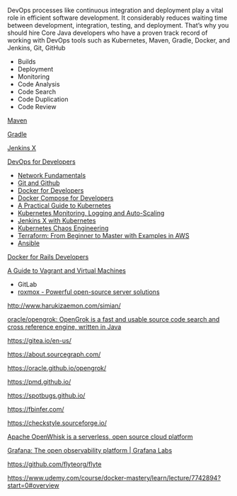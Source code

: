 DevOps processes like continuous integration and deployment play a vital role in efficient software development. It considerably reduces waiting time between development, integration, testing, and deployment. That’s why you should hire Core Java developers who have a proven track record of working with DevOps tools such as Kubernetes, Maven, Gradle, Docker, and Jenkins, Git, GitHub

- Builds
- Deployment
- Monitoring
- Code Analysis
- Code Search
- Code Duplication
- Code Review


[Maven](https://maven.apache.org/)

[Gradle](https://gradle.org/)

[Jenkins X](https://jenkins-x.io/)

[DevOps for Developers](https://www.educative.io/path/devops-for-developers)
- [Network Fundamentals](https://www.educative.io/module/An5VrvSlLQN6R6N8y/10370001/4813190514343936)
- [Git and Github](https://www.educative.io/module/An5VrvSlLQN6R6N8y/10370001/6289162736500736)
- [Docker for Developers](https://www.educative.io/module/LgoqGKFl7YxO2wNDm/10370001/5453871022342144)
- [Docker Compose for Developers](https://www.educative.io/module/docker-compose-for-developers)
- [A Practical Guide to Kubernetes](https://www.educative.io/module/a-practical-guide-to-kubernetes)
- [Kubernetes Monitoring, Logging and Auto-Scaling](https://www.educative.io/module/kubernetes-monitoring-logging-auto-scaling)
- [Jenkins X with Kubernetes](https://www.educative.io/module/jenkins-x-kubernetes)
- [Kubernetes Chaos Engineering](https://www.educative.io/module/kubernetes-chaos-engineering)
- [Terraform: From Beginner to Master with Examples in AWS](https://www.educative.io/module/LgoqGKFl7YxO2wNDm/10370001/6483236986814464)
- [Ansible](https://www.educative.io/module/LgoqGKFl7YxO2wNDm/10370001/6146552000675840)

[Docker for Rails Developers](https://www.educative.io/courses/docker-for-rails-developers)

[A Guide to Vagrant and Virtual Machines](https://www.educative.io/courses/guide-to-vagrant-virtual-machines)

- GitLab
- [roxmox - Powerful open-source server solutions](https://www.proxmox.com/en/)

http://www.harukizaemon.com/simian/

[oracle/opengrok: OpenGrok is a fast and usable source code search and cross reference engine, written in Java](https://github.com/oracle/opengrok)

https://gitea.io/en-us/

https://about.sourcegraph.com/

https://oracle.github.io/opengrok/

https://pmd.github.io/

https://spotbugs.github.io/

https://fbinfer.com/

https://checkstyle.sourceforge.io/

[Apache OpenWhisk is a serverless, open source cloud platform](https://openwhisk.apache.org/)

[Grafana: The open observability platform | Grafana Labs](https://grafana.com/)


https://github.com/flyteorg/flyte

https://www.udemy.com/course/docker-mastery/learn/lecture/7742894?start=0#overview

